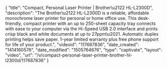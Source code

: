 {
    "title": "Compact, Personal Laser Printer | Brother\u2122 HL-L2300D",
    "description": "The Brother\u2122 HL-L2300D is a reliable, affordable monochrome laser printer for personal or home office use. This desk-friendly, compact printer with an up to 250-sheet capacity tray connects with ease to your computer via the Hi-Speed USB 2.0 interface and prints crisp black and white documents at up to 27ppm\u2021. Automatic duplex printing helps save paper. 1-year limited warranty plus free phone support for life of your product.",
    "videoid": "117687836",
    "date_created": "1414160576",
    "date_modified": "1505764676",
    "type": "captivate",
    "layout": "video",
    "url": "\/v\/compact-personal-laser-printer-brother-hl-l2300d\/117687836"
}